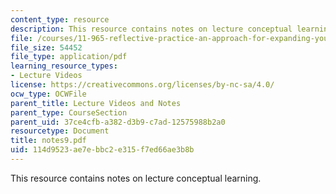 ```yaml
---
content_type: resource
description: This resource contains notes on lecture conceptual learning.
file: /courses/11-965-reflective-practice-an-approach-for-expanding-your-learning-frontiers-january-iap-2007/114d9523ae7ebbc2e315f7ed66ae3b8b_notes9.pdf
file_size: 54452
file_type: application/pdf
learning_resource_types:
- Lecture Videos
license: https://creativecommons.org/licenses/by-nc-sa/4.0/
ocw_type: OCWFile
parent_title: Lecture Videos and Notes
parent_type: CourseSection
parent_uid: 37ce4cfb-a382-d3b9-c7ad-12575988b2a0
resourcetype: Document
title: notes9.pdf
uid: 114d9523-ae7e-bbc2-e315-f7ed66ae3b8b
---
```

This resource contains notes on lecture conceptual learning.